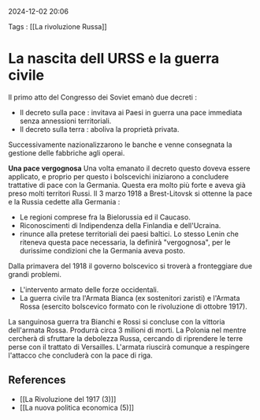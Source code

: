 2024-12-02 20:06

Tags : [[La rivoluzione Russa]]

# La nascita dell URSS e la guerra civile 

Il primo atto del Congresso dei Soviet emanò due decreti : 
- Il decreto sulla pace : invitava ai Paesi in guerra una pace immediata senza annessioni territoriali.
- Il decreto sulla terra : aboliva la proprietà privata.

Successivamente nazionalizzarono le banche e venne consegnata la gestione delle fabbriche agli operai.

**Una pace vergognosa**
Una volta emanato il decreto questo doveva essere applicato, e proprio per questo i bolscevichi iniziarono a concludere trattative di pace con la Germania. Questa era molto più forte e aveva già preso molti territori Russi. Il 3 marzo 1918 a Brest-Litovsk si ottenne la pace e la Russia cedette alla Germania : 
- Le regioni comprese fra la Bielorussia ed il Caucaso.
- Riconoscimenti di Indipendenza della Finlandia e dell'Ucraina.
- rinunce alla pretese territoriali dei paesi baltici.
Lo stesso Lenin che riteneva questa pace necessaria, la definirà "vergognosa", per le durissime condizioni che la Germania aveva posto.

Dalla primavera del 1918 il governo bolscevico si troverà a fronteggiare due grandi problemi. 
- L'intervento armato delle forze occidentali.
- La guerra civile tra l'Armata Bianca (ex sostenitori zaristi) e l'Armata Rossa (esercito bolscevico formato con le rivoluzione di ottobre 1917).

La sanguinosa guerra tra Bianchi e Rossi si concluse con la vittoria dell'armata Rossa. Produrrà circa 3 milioni di morti.
La Polonia nel mentre cercherà di sfruttare la debolezza Russa, cercando di riprendere le terre perse con il trattato di Versailles. L'armata riuscirà comunque a respingere l'attacco che concluderà con la pace di riga.
## References

- [[La Rivoluzione del 1917 (3)]]
- [[La nuova politica economica (5)]]